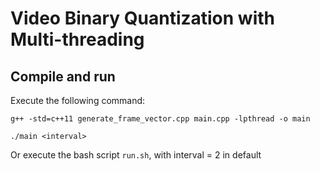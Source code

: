 # Video Binary Quantization with Multi-threading

## Compile and run
Execute the following command:
```
g++ -std=c++11 generate_frame_vector.cpp main.cpp -lpthread -o main

./main <interval>
```
Or execute the bash script ```run.sh```, with interval = 2 in default
